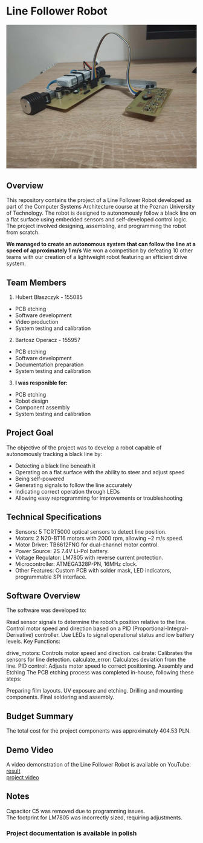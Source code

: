 # Line Follower Robot  

![appearance](appearance.jpg)  

## Overview  
This repository contains the project of a Line Follower Robot developed as part of the Computer Systems Architecture course at the Poznan University of Technology. The robot is designed to autonomously follow a black line on a flat surface using embedded sensors and self-developed control logic. The project involved designing, assembling, and programming the robot from scratch.  

**We managed to create an autonomous system that can follow the line at a speed of approximately 1 m/s**
We won a competition by defeating 10 other teams with our creation of a lightweight robot featuring an efficient drive system.  

## Team Members  
1. Hubert Błaszczyk - 155085
- PCB etching
- Software development
- Video production
- System testing and calibration

2. Bartosz Operacz - 155957
- PCB etching
- Software development
- Documentation preparation
- System testing and calibration

3. **I was responible for:**
- PCB etching
- Robot design
- Component assembly
- System testing and calibration  

## Project Goal
The objective of the project was to develop a robot capable of autonomously tracking a black line by:

- Detecting a black line beneath it  
- Operating on a flat surface with the ability to steer and adjust speed  
- Being self-powered  
- Generating signals to follow the line accurately  
- Indicating correct operation through LEDs  
- Allowing easy reprogramming for improvements or troubleshooting  

## Technical Specifications
- Sensors: 5 TCRT5000 optical sensors to detect line position.
- Motors: 2 N20-BT16 motors with 2000 rpm, allowing ~2 m/s speed.
- Motor Driver: TB6612FNG for dual-channel motor control.
- Power Source: 2S 7.4V Li-Pol battery.
- Voltage Regulator: LM7805 with reverse current protection.
- Microcontroller: ATMEGA328P-PN, 16MHz clock.
- Other Features: Custom PCB with solder mask, LED indicators, programmable SPI interface.

## Software Overview
The software was developed to:  

Read sensor signals to determine the robot's position relative to the line.
Control motor speed and direction based on a PID (Proportional-Integral-Derivative) controller.
Use LEDs to signal operational status and low battery levels.
Key Functions:

drive_motors: Controls motor speed and direction.
calibrate: Calibrates the sensors for line detection.
calculate_error: Calculates deviation from the line.
PID control: Adjusts motor speed to correct positioning.
Assembly and Etching
The PCB etching process was completed in-house, following these steps:

Preparing film layouts.
UV exposure and etching.
Drilling and mounting components.
Final soldering and assembly.

## Budget Summary
The total cost for the project components was approximately 404.53 PLN.

## Demo Video
A video demonstration of the Line Follower Robot is available on YouTube:  
[result](https://youtu.be/YW8YQgWOzjk)  
[project video](https://www.youtube.com/watch?v=wPkWPQ8s4SI&ab_channel=NapewnonieHubert)  

## Notes
Capacitor C5 was removed due to programming issues.  
The footprint for LM7805 was incorrectly sized, requiring adjustments.

### Project documentation is available in polish
